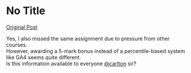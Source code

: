 # No Title

[Original Post](https://discourse.onlinedegree.iitm.ac.in/t/172246/2)

<p>Yes, I also missed the same assignment due to pressure from other courses.<br>
However, awarding a 5-mark bonus instead of a percentile-based system like GA4 seems quite different.<br>
Is this information available to everyone <a class="mention" href="/u/carlton">@carlton</a> sir?</p>